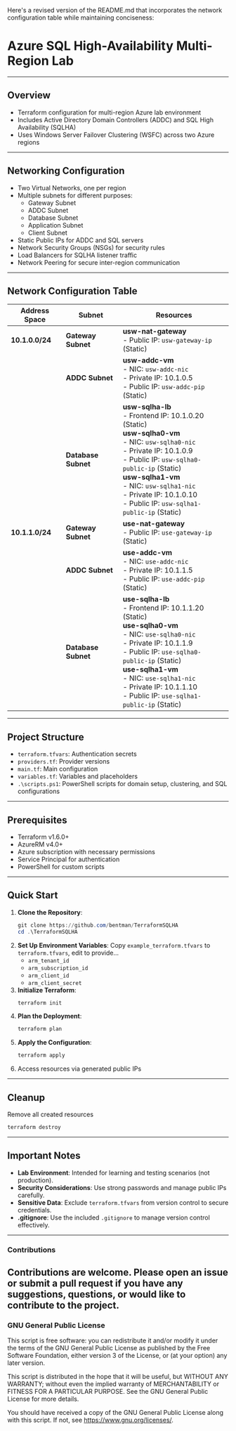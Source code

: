 Here's a revised version of the README.md that incorporates the network configuration table while maintaining conciseness:

# Azure SQL High-Availability Multi-Region Lab
---
## Overview
- Terraform configuration for multi-region Azure lab environment
- Includes Active Directory Domain Controllers (ADDC) and SQL High Availability (SQLHA)
- Uses Windows Server Failover Clustering (WSFC) across two Azure regions
---
## Networking Configuration
- Two Virtual Networks, one per region
- Multiple subnets for different purposes:
  - Gateway Subnet
  - ADDC Subnet
  - Database Subnet
  - Application Subnet
  - Client Subnet
- Static Public IPs for ADDC and SQL servers
- Network Security Groups (NSGs) for security rules
- Load Balancers for SQLHA listener traffic
- Network Peering for secure inter-region communication
---
## **Network Configuration Table**
| **Address Space**  | **Subnet**            | **Resources**                              |
|--------------------|-----------------------|--------------------------------------------|
| **10.1.0.0/24**    | **Gateway Subnet**    | **usw-nat-gateway** <br>- Public IP: `usw-gateway-ip` (Static) |
|                    | **ADDC Subnet**       | **usw-addc-vm** <br>- NIC: `usw-addc-nic` <br>- Private IP: 10.1.0.5 <br>- Public IP: `usw-addc-pip` (Static) |
|                    | **Database Subnet**   | **usw-sqlha-lb** <br>- Frontend IP: 10.1.0.20 (Static) <br> **usw-sqlha0-vm** <br>- NIC: `usw-sqlha0-nic` <br>- Private IP: 10.1.0.9 <br>- Public IP: `usw-sqlha0-public-ip` (Static) <br> **usw-sqlha1-vm** <br>- NIC: `usw-sqlha1-nic` <br>- Private IP: 10.1.0.10 <br>- Public IP: `usw-sqlha1-public-ip` (Static) |
| **10.1.1.0/24**    | **Gateway Subnet**    | **use-nat-gateway** <br>- Public IP: `use-gateway-ip` (Static) |
|                    | **ADDC Subnet**       | **use-addc-vm** <br>- NIC: `use-addc-nic` <br>- Private IP: 10.1.1.5 <br>- Public IP: `use-addc-pip` (Static) |
|                    | **Database Subnet**   | **use-sqlha-lb** <br>- Frontend IP: 10.1.1.20 (Static) <br> **use-sqlha0-vm** <br>- NIC: `use-sqlha0-nic` <br>- Private IP: 10.1.1.9 <br>- Public IP: `use-sqlha0-public-ip` (Static) <br> **use-sqlha1-vm** <br>- NIC: `use-sqlha1-nic` <br>- Private IP: 10.1.1.10 <br>- Public IP: `use-sqlha1-public-ip` (Static) |
---
## Project Structure
- `terraform.tfvars`: Authentication secrets
- `providers.tf`: Provider versions
- `main.tf`: Main configuration
- `variables.tf`: Variables and placeholders
- `.\scripts.ps1`: PowerShell scripts for domain setup, clustering, and SQL configurations
---
## Prerequisites
- Terraform v1.6.0+
- AzureRM v4.0+
- Azure subscription with necessary permissions
- Service Principal for authentication
- PowerShell for custom scripts
---
## Quick Start
1. **Clone the Repository**:
   ```powershell
   git clone https://github.com/bentman/TerraformSQLHA
   cd .\TerraformSQLHA
   ```
2. **Set Up Environment Variables**: 
   Copy `example_terraform.tfvars` to `terraform.tfvars`, edit to provide...
   - `arm_tenant_id`  
   - `arm_subscription_id`  
   - `arm_client_id`  
   - `arm_client_secret`
3. **Initialize Terraform**:
   ```powershell
   terraform init
   ```
4. **Plan the Deployment**:
   ```powershell
   terraform plan
   ```
5. **Apply the Configuration**:
   ```powershell
   terraform apply
   ```
6. Access resources via generated public IPs
---
## Cleanup
Remove all created resources
   ```powershell
   terraform destroy
   ```
---
## **Important Notes**
- **Lab Environment**: Intended for learning and testing scenarios (not production).  
- **Security Considerations**: Use strong passwords and manage public IPs carefully.  
- **Sensitive Data**: Exclude `terraform.tfvars` from version control to secure credentials.  
- **.gitignore**: Use the included `.gitignore` to manage version control effectively.
---
### Contributions
Contributions are welcome. Please open an issue or submit a pull request if you have any suggestions, questions, or would like to contribute to the project.
---
### GNU General Public License
This script is free software: you can redistribute it and/or modify it under the terms of the GNU General Public License as published by the Free Software Foundation, either version 3 of the License, or (at your option) any later version.

This script is distributed in the hope that it will be useful, but WITHOUT ANY WARRANTY; without even the implied warranty of MERCHANTABILITY or FITNESS FOR A PARTICULAR PURPOSE. See the GNU General Public License for more details.

You should have received a copy of the GNU General Public License along with this script. If not, see <https://www.gnu.org/licenses/>.